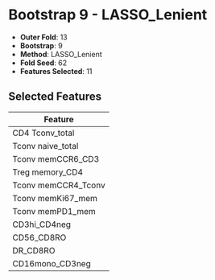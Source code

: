 # Bootstrap 9 - LASSO_Lenient

- **Outer Fold**: 13
- **Bootstrap**: 9
- **Method**: LASSO_Lenient
- **Fold Seed**: 62
- **Features Selected**: 11

## Selected Features

| Feature |
|---------|
| CD4 Tconv_total |
| Tconv naive_total |
| Tconv memCCR6_CD3 |
| Treg memory_CD4 |
| Tconv memCCR4_Tconv |
| Tconv memKi67_mem |
| Tconv memPD1_mem |
| CD3hi_CD4neg |
| CD56_CD8RO |
| DR_CD8RO |
| CD16mono_CD3neg |
